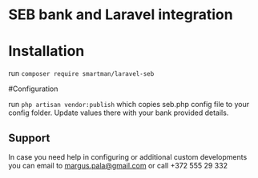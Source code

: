 # SEB bank and Laravel integration

# Installation

run `composer require smartman/laravel-seb`

#Configuration

run `php artisan vendor:publish` which copies seb.php config file to your config folder. Update values there with your bank provided details.

## Support
 
 In case you need help in configuring or additional custom developments you can email to margus.pala@gmail.com or call +372 555 29 332
